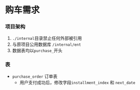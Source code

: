 # 购车需求

### 项目架构

1. `./internal`目录禁止任何外部被引用
2. 与原项目公用数据库 `/internal/ent`
3. 数据表均以`purchase_`开头


### 表
- `purchase_order` 订单表
  - 用户支付成功后，修改字段`installment_index` 和 `next_date`
